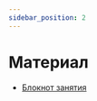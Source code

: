```yaml
---
sidebar_position: 2
---
```


# Материал

- [Блокнот занятия](https://github.com/anondigriz/iu5edu-aiintro/tree/main/src/4-post-python-hunting/post-python-hunting.ipynb)
